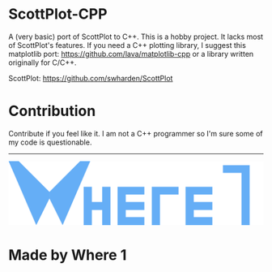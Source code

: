 # ScottPlot-CPP
A (very basic) port of ScottPlot to C++. This is a hobby project. It lacks most of ScottPlot's features. If you need a C++ plotting library, I suggest this matplotlib port: https://github.com/lava/matplotlib-cpp or a library written originally for C/C++.

ScottPlot: https://github.com/swharden/ScottPlot 

# Contribution
Contribute if you feel like it. I am not a C++ programmer so I'm sure some of my code is questionable.

---
![Logo](https://raw.githubusercontent.com/Benny121221/images/master/logo_full.png)

# Made by Where 1
